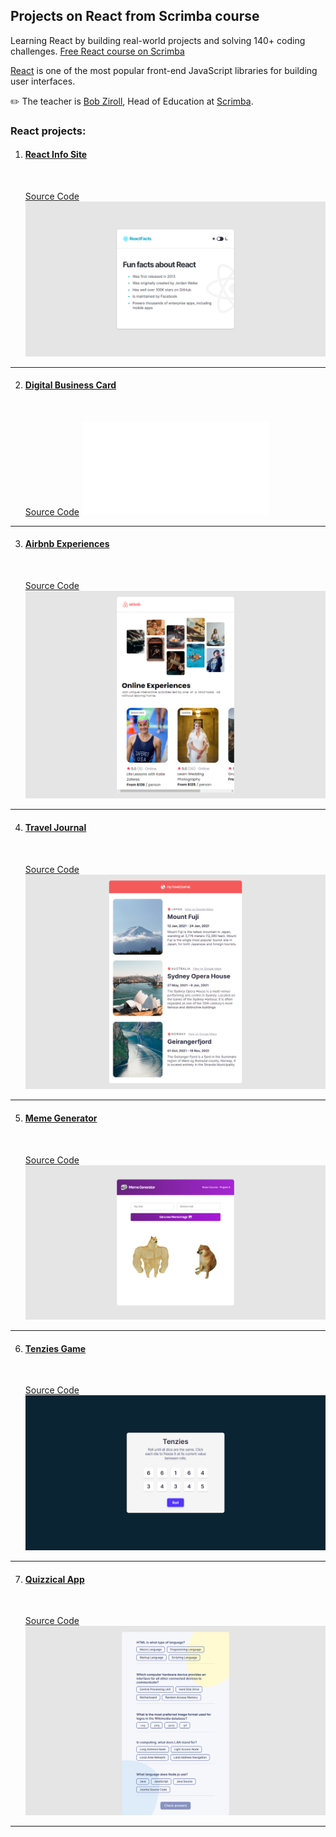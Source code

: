 ## Projects on React from Scrimba course

Learning React by building real-world projects and solving 140+ coding challenges.
[Free React course on Scrimba](https://scrimba.com/learn/learnreact)

[React](https://reactjs.org/) is one of the most popular front-end JavaScript libraries for building user interfaces.

✏️ The teacher is [Bob Ziroll](https://twitter.com/bobziroll), Head of Education at [Scrimba](https://scrimba.com/).

### React projects:

1.  #### [React Info Site](./react-info-site)

      <br />

    [Source Code](./react-info-site/src/)
    ![preview image](./react-info-site/preview-img.png)

---

2.  #### [Digital Business Card](./digital-business-card)

      <br />
      
    [Source Code](./digital-business-business/src/)
    ![preview image](./digital-business-card/package.json)

---

3.  #### [Airbnb Experiences](./airbnb-experiences)

      <br />
      
    [Source Code](./airbnb-experiences/src/)
    ![preview image](./airbnb-experiences/preview-img.png)

---

4.  #### [Travel Journal](./travel-journal)

      <br />
      
    [Source Code](./travel-journal/src/)
    ![preview image](./travel-journal/preview-img.png)

---

5.  #### [Meme Generator](./meme-generator)

      <br />
      
    [Source Code](./meme-generator/src/)
    ![preview image](./meme-generator/preview-img.png)

---

6.  #### [Tenzies Game](./tenzies-game)

      <br />
      
    [Source Code](./tenzies-game/src/)
    ![preview image](./tenzies-game/preview-img.png)

---

7.  #### [Quizzical App](./quizzical-app)

      <br />
      
    [Source Code](./quizzical-app/src/)
    ![preview image](./quizzical-app/preview-img.png)

---
